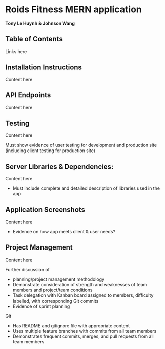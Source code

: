 # Roids Fitness MERN application

**Tony Le Huynh & Johnson Wang**

## Table of Contents

Links here

## Installation Instructions

Content here

## API Endpoints

Content here

## Testing

Content here

Must show evidence of user testing for development and production site (including client testing for production site)

## Server Libraries & Dependencies:

Content here

- Must include complete and detailed description of libraries used in the app

## Application Screenshots

Content here

- Evidence on how app meets client & user needs?

## Project Management

Content here

Further discussion of
- planning/project management methodology
- Demonstrate consideration of strength and weaknesses of team members and project/team conditions
- Task delegation with Kanban board assigned to members, difficulty labelled, with corresponding Git commits
- Evidence of sprint planning


Git
- Has README and gitignore file with appropriate content
- Uses multiple feature branches with commits from all team members
- Demonstrates frequent commits, merges, and pull requests from all team members